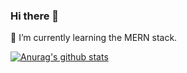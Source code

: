 ### Hi there 👋

🌱 I’m currently learning the MERN stack.

[![Anurag's github stats](https://github-readme-stats.vercel.app/api?username=haycon)](https://github.com/anuraghazra/github-readme-stats)


<!--
**haycon/haycon** is a ✨ _special_ ✨ repository because its `README.md` (this file) appears on your GitHub profile.

Here are some ideas to get you started:

- 🔭 I’m currently working on ...
- 🌱 I’m currently learning ...
- 👯 I’m looking to collaborate on ...
- 🤔 I’m looking for help with ...
- 💬 Ask me about ...
- 📫 How to reach me: ...
- 😄 Pronouns: ...
- ⚡ Fun fact: ...
-->

